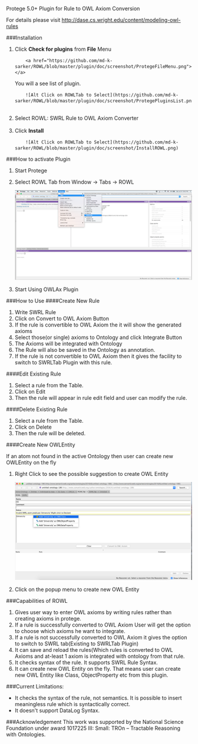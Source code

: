 Protege 5.0+ Plugin for Rule to OWL Axiom Conversion

For details please visit http://dase.cs.wright.edu/content/modeling-owl-rules


###Installation
<ol>
<li>Click <b>Check for plugins</b> from <b>File</b> Menu </li>
		
		<a href="https://github.com/md-k-sarker/ROWL/blob/master/plugin/doc/screenshot/ProtegeFileMenu.png"></a> 
		
You will a see list of plugin.

		![Alt Click on ROWLTab to Select](https://github.com/md-k-sarker/ROWL/blob/master/plugin/doc/screenshot/ProtegePluginsList.png)
</br>
<li>Select ROWL: SWRL Rule to OWL Axiom Converter </li>
</br>
<li>Click <b>Install</b>

		![Alt Click on ROWLTab to Select](https://github.com/md-k-sarker/ROWL/blob/master/plugin/doc/screenshot/InstallROWL.png)
		
 </li>

</ol>


###How to activate Plugin
1. Start Protege
2. Select ROWL Tab from
	 Window -> Tabs -> ROWL
	 
	 ![Alt Click on ROWLTab to Select](https://github.com/md-k-sarker/ROWL/blob/master/plugin/doc/screenshot/SelectROWLTab.png)
	 
3. Start Using OWLAx Plugin

###How to Use
####Create New Rule
1. Write SWRL Rule
2. Click on Convert to OWL Axiom Button
3. If the rule is convertible to OWL Axiom the it will show the generated axioms
4. Select those(or single) axioms to Ontology and click Integrate Button
5. The Axioms will be integrated with Ontology
6. The Rule will also be saved in the Ontology as annotation.
7. If the rule is not convertible to OWL Axiom then it gives the facility to switch to SWRLTab Plugin with this rule.

####Edit Existing Rule
1. Select a rule from the Table.
2. Click on Edit
3. Then the rule will appear in rule edit field and user can modify the rule.

####Delete Existing Rule
1. Select a rule from the Table.
2. Click on Delete
3. Then the rule will be deleted.

####Create New OWLEntity
<p>If an atom not found in the active Ontology then user can create new OWLEntity on the fly</p>

1. Right Click to see the possible suggestion to create OWL Entity

	![Alt Right Click to see the possible suggestion](https://github.com/md-k-sarker/ROWL/blob/master/plugin/doc/screenshot/SeeSuggestion.png)

2. Click on the popup menu to create new OWL Entity



###Capabilities of ROWL
<ol>
<li> Gives user way to enter OWL axioms by writing rules rather than creating axioms in protege. 
<br>
<li> If a rule is successfully converted to OWL Axiom User will get the option to choose which axioms he want to integrate.
<li> If a rule is not successfully converted to OWL Axiom it gives the option to switch to SWRL tab(Existing to SWRLTab Plugin)
<li> It can save and reload the rules(Which rules is converted to OWL Axioms and at-least 1 axiom is integrated with ontology from that rule.
<li> It checks syntax of the rule. It supports SWRL Rule Syntax.
<li> It can create new OWL Entity on the fly. That means user can create new OWL Entity like Class, ObjectProperty etc from this plugin.
</ol>

     
###Current Limitations:
<ul>
<li> It checks the syntax of the rule, not semantics. It is possible to insert meaningless rule which is syntactically correct.
<li> It doesn't support DataLog Syntax.
</ul>


###Acknowledgement
This work was supported by the National Science Foundation under award 1017225 III: Small: TROn – Tractable Reasoning with Ontologies.


